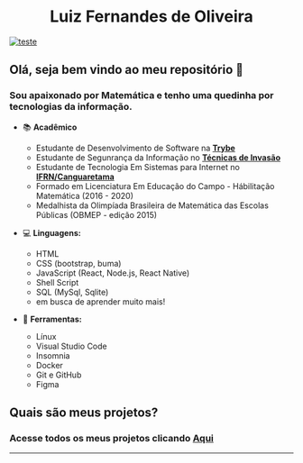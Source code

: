 # <h1 align="center">Luiz Fernandes de Oliveira</h1>
[![teste](https://user-images.githubusercontent.com/37448340/87267194-5a2c8c80-c49d-11ea-95a5-993860580961.png)](https://www.linkedin.com/in/luizfernandesoliveiraoficial/)
## Olá, seja bem vindo ao meu repositório 👋
### Sou apaixonado por Matemática e tenho uma quedinha por tecnologias da informação. 

- 📚 **Acadêmico** 
    - Estudante de Desenvolvimento de Software na **[Trybe](https://www.betrybe.com/)** 
    - Estudante de Segunrança da Informação no **[Técnicas de Invasão](https://tecnicasdeinvasao.com/)** 
    - Estudante de Tecnologia Em Sistemas para Internet no **[IFRN/Canguaretama](https://portal.ifrn.edu.br/campus/canguaretama/cursos-regulares/curso-superior-de-tecnologia-em-sistemas-para-internet)** 
    - Formado em Licenciatura Em Educação do Campo - Hábilitação Matemática (2016 - 2020)
    - Medalhista da Olimpíada Brasileira de Matemática das Escolas Públicas (OBMEP - edição 2015) 

- 💻 **Linguagens:** 
    - HTML 
    - CSS (bootstrap, buma) 
    - JavaScript (React, Node.js, React Native) 
    - Shell Script
    - SQL (MySql, Sqlite)
    - em busca de aprender muito mais!

- 🎨 **Ferramentas:** 
    - Línux
    - Visual Studio Code
    - Insomnia
    - Docker
    - Git e GitHub
    - Figma

## Quais são meus projetos?
### Acesse todos os meus projetos clicando [Aqui](https://LuizFernandesOliveira.github.io)

---
